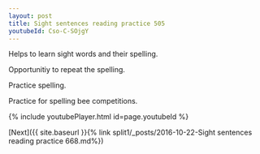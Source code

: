 ```yaml
---
layout: post
title: Sight sentences reading practice 505
youtubeId: Cso-C-SOjgY
---
```

 
 
Helps to learn sight words and their spelling.

Opportunitiy to repeat the spelling. 

Practice spelling. 
 
Practice for spelling bee competitions. 
 
{% include youtubePlayer.html id=page.youtubeId %}
 
 

[Next]({{ site.baseurl }}{% link  split1/_posts/2016-10-22-Sight sentences reading practice 668.md%})
 
